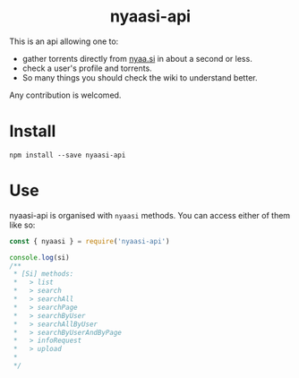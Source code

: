 <h1 align="center">nyaasi-api</h1>

This is an api allowing one to:
* gather torrents directly from [nyaa.si](https://nyaa.si) in about a second or less.
* check a user's profile and torrents.
* So many things you should check the wiki to understand better.

Any contribution is welcomed.

# Install
```
npm install --save nyaasi-api
```

# Use
nyaasi-api is organised with `nyaasi` methods.
You can access either of them like so:
```javascript
const { nyaasi } = require('nyaasi-api')

console.log(si)
/**
 * [Si] methods:
 *   > list
 *   > search
 *   > searchAll
 *   > searchPage
 *   > searchByUser
 *   > searchAllByUser
 *   > searchByUserAndByPage
 *   > infoRequest
 *   > upload
 * 
 */
```